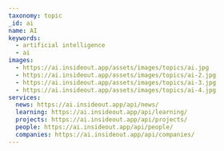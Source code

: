 ```yaml
---
taxonomy: topic
_id: ai
name: AI
keywords:
  - artificial intelligence
  - ai
images:
  - https://ai.insideout.app/assets/images/topics/ai.jpg
  - https://ai.insideout.app/assets/images/topics/ai-2.jpg
  - https://ai.insideout.app/assets/images/topics/ai-3.jpg
  - https://ai.insideout.app/assets/images/topics/ai-4.jpg
services:
  news: https://ai.insideout.app/api/news/
  learning: https://ai.insideout.app/api/learning/
  projects: https://ai.insideout.app/api/projects/
  people: https://ai.insideout.app/api/people/
  companies: https://ai.insideout.app/api/companies/
---
```

